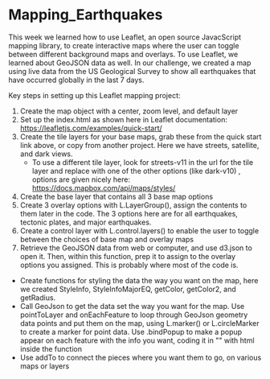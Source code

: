 # Mapping_Earthquakes

This week we learned how to use Leaflet, an open source JavacScript mapping library, to create interactive maps where the user can toggle between different background maps and overlays.  To use Leaflet, we learned about GeoJSON data as well. In our challenge, we created a map using live data from the US Geological Survey to show all earthquakes that have occurred globally in the last 7 days.  

Key steps in setting up this Leaflet mapping project:

  1. Create the map object with a center, zoom level, and default layer
  2. Set up the index.html as shown here in Leaflet documentation: https://leafletjs.com/examples/quick-start/
  3. Create the tile layers for your base maps, grab these from the quick start link above, or copy from another project. Here we have streets, satellite, and dark views.
      - To use a different tile layer, look for streets-v11 in the url for the tile layer and replace with one of the other options (like dark-v10) , options are given nicely here: https://docs.mapbox.com/api/maps/styles/
  4. Create the base layer that contains all 3 base map options
  5. Create 3 overlay options with L.LayerGroup(), assign the contents to them later in the code. The 3 options here are for all earthquakes, tectonic plates, and major earthquakes.
  6. Create a control layer with L.control.layers() to enable the user to toggle between the choices of base map and overlay maps
  7. Retrieve the GeoJSON data from web or computer, and use d3.json to open it. Then, within this function, prep it to assign to the overlay options you assigned. This is probably where most of the code is.
  - Create functions for styling the data the way you want on the map, here we created StyleInfo, StyleInfoMajorEQ, getColor, getColor2, and getRadius.
  - Call GeoJson to get the data set the way you want for the map. Use pointToLayer and onEachFeature to loop through GeoJson geometry data points and put them on the map, using L.marker() or L.circleMarker to create a marker for point data. Use .bindPopup to make a popup appear on each feature with the info you want, coding it in "" with html inside the function
  - Use addTo to connect the pieces where you want them to go, on various maps or layers
  
     
 
  
